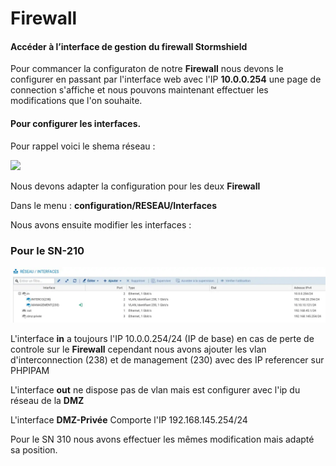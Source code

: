 # Firewall

#### Accéder à l’interface de gestion du firewall Stormshield

Pour commancer la configuraton de notre <b>Firewall</b> nous devons le configurer en passant par l'interface web avec l'IP <b>10.0.0.254</b> une page de connection s'affiche et nous pouvons maintenant effectuer les modifications que l'on souhaite.

#### Pour configurer les interfaces.

Pour rappel voici le shema réseau :

![ ](images/Shemaréseaux3.0.png)

Nous devons adapter la configuration pour les deux <strong>Firewall</strong> 

Dans le menu : <strong> configuration/RESEAU/Interfaces</strong>

Nous avons ensuite modifier les interfaces :

### Pour le SN-210

![ ](images/Interfacesstormshield.webp)

L'interface <strong>in</strong> a toujours l'IP 10.0.0.254/24 (IP de base) en cas de perte de controle sur le <strong>Firewall</strong> cependant nous avons ajouter les vlan d'interconnection (238) et de management (230) avec des IP referencer sur PHPIPAM

L'interface <strong>out</strong> ne dispose pas de vlan mais est configurer avec l'ip du réseau de la <strong>DMZ</strong> 

L'interface <strong>DMZ-Privée</strong> Comporte l'IP 192.168.145.254/24

Pour le SN 310 nous avons effectuer les mêmes modification mais adapté sa position.





        


